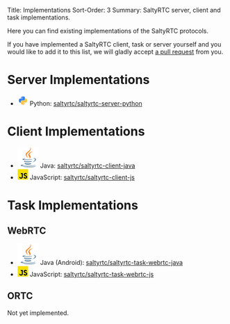 Title: Implementations
Sort-Order: 3
Summary: SaltyRTC server, client and task implementations.

Here you can find existing implementations of the SaltyRTC protocols.

If you have implemented a SaltyRTC client, task or server yourself and you
would like to add it to this list, we will gladly accept
[a pull request](https://github.com/saltyrtc/saltyrtc.github.io/blob/source/content/pages/implementations.md)
from you.

# Server Implementations

- ![icon](/static/img/python.png) Python: [saltyrtc/saltyrtc-server-python](https://github.com/saltyrtc/saltyrtc-server-python)

# Client Implementations

- ![icon](/static/img/java.svg) Java: [saltyrtc/saltyrtc-client-java](https://github.com/saltyrtc/saltyrtc-client-java)
- ![icon](/static/img/javascript.png) JavaScript: [saltyrtc/saltyrtc-client-js](https://github.com/saltyrtc/saltyrtc-client-js)

# Task Implementations

## WebRTC

- ![icon](/static/img/java.svg) Java (Android): [saltyrtc/saltyrtc-task-webrtc-java](https://github.com/saltyrtc/saltyrtc-task-webrtc-java)
- ![icon](/static/img/javascript.png) JavaScript: [saltyrtc/saltyrtc-task-webrtc-js](https://github.com/saltyrtc/saltyrtc-task-webrtc-js)

## ORTC

Not yet implemented.
